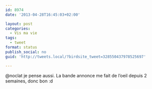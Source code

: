 ```yaml
---
id: 8974
date: '2013-04-28T16:45:03+02:00'

layout: post
categories:
  - Vis ma vie
tags:
  - tweet
format: status
publish_social: no
guid: 'http://tweets.local/?birdsite_tweet=328550437978525697'

---
```


@noclat je pense aussi. La bande annonce me fait de l’oeil depuis 2 semaines, donc bon :d